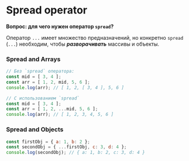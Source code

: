 # Spread operator
**Вопрос: для чего нужен оператор `spread`?**

Оператор `...` имеет множество предназначений, но конкретно `spread` (`...`) необходим, чтобы **_разворачивать_** массивы и объекты.

### Spread and Arrays
```javascript
// Без `spread` оператора:
const mid = [ 3, 4 ];
const arr = [ 1, 2, mid, 5, 6 ];
console.log(arr); // [ 1, 2, [ 3, 4 ], 5, 6 ]

// С использованием `spread`
const mid = [ 3, 4 ];
const arr = [ 1, 2, ...mid, 5, 6 ];
console.log(arr); // [ 1, 2, 3, 4, 5, 6 ]
```

### Spread and Objects
```javascript
const firstObj = { a: 1, b: 2 };
const secondObj = { ...firstObj, c: 3, d: 4 };
console.log(secondObj); // { a: 1, b: 2, c: 3, d: 4 }
```
